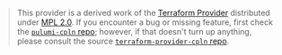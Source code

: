 > This provider is a derived work of the [Terraform Provider](https://github.com/controlplane-com/terraform-provider-cpln)
> distributed under [MPL 2.0](https://www.mozilla.org/en-US/MPL/2.0/). If you encounter a bug or missing feature,
> first check the [`pulumi-cpln` repo](https://github.com/pulumiverse/pulumi-cpln/issues); however, if that doesn't turn up anything,
> please consult the source [`terraform-provider-cpln` repo](https://github.com/controlplane-com/terraform-provider-cpln/issues).
